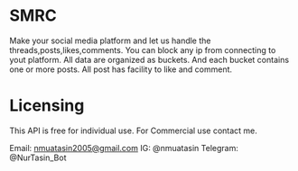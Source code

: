 # SMRC
Make your social media platform and let us handle the threads,posts,likes,comments.
You can block any ip from connecting to yout platform.
All data are organized as buckets. And each bucket contains one or more posts.
All post has facility to like and comment.

# Licensing
This API is free for individual use. For Commercial use contact me.

Email: nmuatasin2005@gmail.com
IG: @nmuatasin
Telegram: @NurTasin_Bot
